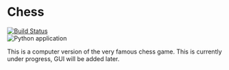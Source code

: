 # Chess
[![Build Status](https://travis-ci.org/sagessylu/Chess.svg?branch=master)](https://travis-ci.org/sagessylu/Chess)  
![Python application](https://github.com/sagessylu/Chess/workflows/Python%20application/badge.svg)

This is a computer version of the very famous chess game.
This is currently under progress, GUI will be added later.

